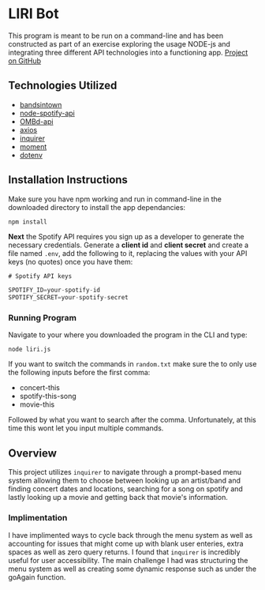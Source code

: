 # LIRI Bot
This program is meant to be run on a command-line and has been constructed as part of an exercise exploring the usage NODE-js and integrating three different API technologies into a functioning app.
[Project on GitHub](https://github.com/andrew-jolivette/liri-node-app)

## Technologies Utilized
* [bandsintown](https://www.npmjs.com/package/bandsintown)
* [node-spotify-api](https://www.npmjs.com/package/node-spotify-api)
* [OMBd-api](http://www.omdbapi.com/)
* [axios](https://www.npmjs.com/package/axios)
* [inquirer](https://www.npmjs.com/package/inquirer)
* [moment](https://www.npmjs.com/package/moment)
* [dotenv](https://www.npmjs.com/package/dotenv)

## Installation Instructions
Make sure you have npm working and run in command-line in the downloaded directory to install the app dependancies:
```
npm install
```

**Next** the Spotify API requires you sign up as a developer to generate the necessary credentials. Generate a **client id** and **client secret** and create a file named `.env`, add the following to it, replacing the values with your API keys (no quotes) once you have them:

```js
# Spotify API keys

SPOTIFY_ID=your-spotify-id
SPOTIFY_SECRET=your-spotify-secret

```

### Running Program
Navigate to your where you downloaded the program in the CLI and type:
```
node liri.js
```
If you want to switch the commands in `random.txt` make sure the to only use the following inputs before the first comma:

* concert-this
* spotify-this-song
* movie-this

Followed by what you want to search after the comma. Unfortunately, at this time this wont let you input multiple commands.

## Overview
This project utilizes `inquirer` to navigate through a prompt-based menu system allowing them to choose between looking up an artist/band and finding concert dates and locations, searching for a song on spotify and lastly looking up a movie and getting back that movie's information.

### Implimentation
I have implimented ways to cycle back through the menu system as well as accounting for issues that might come up with blank user enteries, extra spaces as well as zero query returns.  I found that `inquirer` is incredibly useful for user accessibility.  The main challenge I had was structuring the menu system as well as creating some dynamic response such as under the goAgain function.